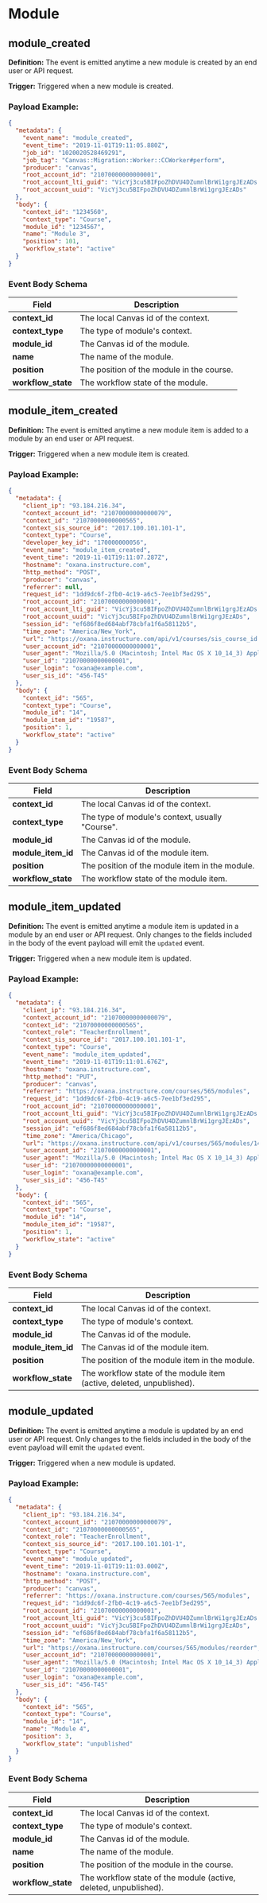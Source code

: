 Module
==============

<h2 id="module_created">module_created</h2>

**Definition:** The event is emitted anytime a new module is created by an end user or API request.

**Trigger:** Triggered when a new module is created.




### Payload Example:

```json
{
  "metadata": {
    "event_name": "module_created",
    "event_time": "2019-11-01T19:11:05.880Z",
    "job_id": "1020020528469291",
    "job_tag": "Canvas::Migration::Worker::CCWorker#perform",
    "producer": "canvas",
    "root_account_id": "21070000000000001",
    "root_account_lti_guid": "VicYj3cu5BIFpoZhDVU4DZumnlBrWi1grgJEzADs.oxana.instructure.com",
    "root_account_uuid": "VicYj3cu5BIFpoZhDVU4DZumnlBrWi1grgJEzADs"
  },
  "body": {
    "context_id": "1234560",
    "context_type": "Course",
    "module_id": "1234567",
    "name": "Module 3",
    "position": 101,
    "workflow_state": "active"
  }
}
```




### Event Body Schema

| Field | Description |
|-|-|
| **context_id** | The local Canvas id of the context. |
| **context_type** | The type of module's context. |
| **module_id** | The Canvas id of the module. |
| **name** | The name of the module. |
| **position** | The position of the module in the course. |
| **workflow_state** | The workflow state of the module. |



<h2 id="module_item_created">module_item_created</h2>

**Definition:** The event is emitted anytime a new module item is added to a module by an end user or API request.

**Trigger:** Triggered when a new module item is created.




### Payload Example:

```json
{
  "metadata": {
    "client_ip": "93.184.216.34",
    "context_account_id": "21070000000000079",
    "context_id": "21070000000000565",
    "context_sis_source_id": "2017.100.101.101-1",
    "context_type": "Course",
    "developer_key_id": "170000000056",
    "event_name": "module_item_created",
    "event_time": "2019-11-01T19:11:07.287Z",
    "hostname": "oxana.instructure.com",
    "http_method": "POST",
    "producer": "canvas",
    "referrer": null,
    "request_id": "1dd9dc6f-2fb0-4c19-a6c5-7ee1bf3ed295",
    "root_account_id": "21070000000000001",
    "root_account_lti_guid": "VicYj3cu5BIFpoZhDVU4DZumnlBrWi1grgJEzADs.oxana.instructure.com",
    "root_account_uuid": "VicYj3cu5BIFpoZhDVU4DZumnlBrWi1grgJEzADs",
    "session_id": "ef686f8ed684abf78cbfa1f6a58112b5",
    "time_zone": "America/New_York",
    "url": "https://oxana.instructure.com/api/v1/courses/sis_course_id:syllabus-registry-F9-HSS/modules/61660/items",
    "user_account_id": "21070000000000001",
    "user_agent": "Mozilla/5.0 (Macintosh; Intel Mac OS X 10_14_3) AppleWebKit/537.36 (KHTML, like Gecko) Chrome/73.0.3683.103 Safari/537.36",
    "user_id": "21070000000000001",
    "user_login": "oxana@example.com",
    "user_sis_id": "456-T45"
  },
  "body": {
    "context_id": "565",
    "context_type": "Course",
    "module_id": "14",
    "module_item_id": "19587",
    "position": 1,
    "workflow_state": "active"
  }
}
```




### Event Body Schema

| Field | Description |
|-|-|
| **context_id** | The local Canvas id of the context. |
| **context_type** | The type of module's context, usually "Course". |
| **module_id** | The Canvas id of the module. |
| **module_item_id** | The Canvas id of the module item. |
| **position** | The position of the module item in the module. |
| **workflow_state** | The workflow state of the module item. |



<h2 id="module_item_updated">module_item_updated</h2>

**Definition:** The event is emitted anytime a module item is updated in a module by an end user or API request. Only changes to the fields included in the body of the event payload will emit the `updated` event.

**Trigger:** Triggered when a new module item is updated.




### Payload Example:

```json
{
  "metadata": {
    "client_ip": "93.184.216.34",
    "context_account_id": "21070000000000079",
    "context_id": "21070000000000565",
    "context_role": "TeacherEnrollment",
    "context_sis_source_id": "2017.100.101.101-1",
    "context_type": "Course",
    "event_name": "module_item_updated",
    "event_time": "2019-11-01T19:11:01.676Z",
    "hostname": "oxana.instructure.com",
    "http_method": "PUT",
    "producer": "canvas",
    "referrer": "https://oxana.instructure.com/courses/565/modules",
    "request_id": "1dd9dc6f-2fb0-4c19-a6c5-7ee1bf3ed295",
    "root_account_id": "21070000000000001",
    "root_account_lti_guid": "VicYj3cu5BIFpoZhDVU4DZumnlBrWi1grgJEzADs.oxana.instructure.com",
    "root_account_uuid": "VicYj3cu5BIFpoZhDVU4DZumnlBrWi1grgJEzADs",
    "session_id": "ef686f8ed684abf78cbfa1f6a58112b5",
    "time_zone": "America/Chicago",
    "url": "https://oxana.instructure.com/api/v1/courses/565/modules/14/items/19587",
    "user_account_id": "21070000000000001",
    "user_agent": "Mozilla/5.0 (Macintosh; Intel Mac OS X 10_14_3) AppleWebKit/537.36 (KHTML, like Gecko) Chrome/73.0.3683.103 Safari/537.36",
    "user_id": "21070000000000001",
    "user_login": "oxana@example.com",
    "user_sis_id": "456-T45"
  },
  "body": {
    "context_id": "565",
    "context_type": "Course",
    "module_id": "14",
    "module_item_id": "19587",
    "position": 1,
    "workflow_state": "active"
  }
}
```




### Event Body Schema

| Field | Description |
|-|-|
| **context_id** | The local Canvas id of the context. |
| **context_type** | The type of module's context. |
| **module_id** | The Canvas id of the module. |
| **module_item_id** | The Canvas id of the module item. |
| **position** | The position of the module item in the module. |
| **workflow_state** | The workflow state of the module item (active, deleted, unpublished). |



<h2 id="module_updated">module_updated</h2>

**Definition:** The event is emitted anytime a module is updated by an end user or API request. Only changes to the fields included in the body of the event payload will emit the `updated` event.

**Trigger:** Triggered when a new module is updated.




### Payload Example:

```json
{
  "metadata": {
    "client_ip": "93.184.216.34",
    "context_account_id": "21070000000000079",
    "context_id": "21070000000000565",
    "context_role": "TeacherEnrollment",
    "context_sis_source_id": "2017.100.101.101-1",
    "context_type": "Course",
    "event_name": "module_updated",
    "event_time": "2019-11-01T19:11:03.000Z",
    "hostname": "oxana.instructure.com",
    "http_method": "POST",
    "producer": "canvas",
    "referrer": "https://oxana.instructure.com/courses/565/modules",
    "request_id": "1dd9dc6f-2fb0-4c19-a6c5-7ee1bf3ed295",
    "root_account_id": "21070000000000001",
    "root_account_lti_guid": "VicYj3cu5BIFpoZhDVU4DZumnlBrWi1grgJEzADs.oxana.instructure.com",
    "root_account_uuid": "VicYj3cu5BIFpoZhDVU4DZumnlBrWi1grgJEzADs",
    "session_id": "ef686f8ed684abf78cbfa1f6a58112b5",
    "time_zone": "America/New_York",
    "url": "https://oxana.instructure.com/courses/565/modules/reorder",
    "user_account_id": "21070000000000001",
    "user_agent": "Mozilla/5.0 (Macintosh; Intel Mac OS X 10_14_3) AppleWebKit/537.36 (KHTML, like Gecko) Chrome/73.0.3683.103 Safari/537.36",
    "user_id": "21070000000000001",
    "user_login": "oxana@example.com",
    "user_sis_id": "456-T45"
  },
  "body": {
    "context_id": "565",
    "context_type": "Course",
    "module_id": "14",
    "name": "Module 4",
    "position": 3,
    "workflow_state": "unpublished"
  }
}
```




### Event Body Schema

| Field | Description |
|-|-|
| **context_id** | The local Canvas id of the context. |
| **context_type** | The type of module's context. |
| **module_id** | The Canvas id of the module. |
| **name** | The name of the module. |
| **position** | The position of the module in the course. |
| **workflow_state** | The workflow state of the module (active, deleted, unpublished). |




